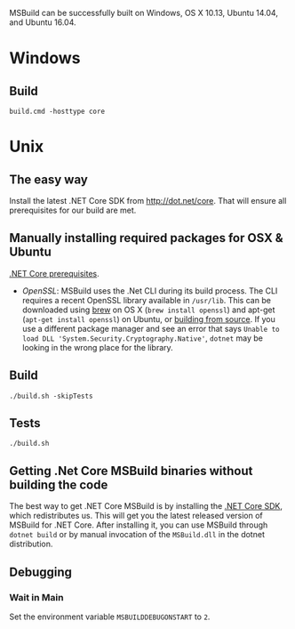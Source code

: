 MSBuild can be successfully built on Windows, OS X 10.13, Ubuntu 14.04, and Ubuntu 16.04.

# Windows

## Build

`build.cmd -hosttype core`

# Unix

## The easy way

Install the latest .NET Core SDK from http://dot.net/core. That will ensure all prerequisites for our build are met.

## Manually installing required packages for OSX & Ubuntu

[.NET Core prerequisites](https://github.com/dotnet/core/blob/master/Documentation/prereqs.md).

* *OpenSSL*: MSBuild uses the .Net CLI during its build process. The CLI requires a recent OpenSSL library available in `/usr/lib`. This can be downloaded using [brew](http://brew.sh/) on OS X (`brew install openssl`) and apt-get (`apt-get install openssl`) on Ubuntu, or [building from source](https://wiki.openssl.org/index.php/Compilation_and_Installation#Mac). If you use a different package manager and see an error that says `Unable to load DLL 'System.Security.Cryptography.Native'`, `dotnet` may be looking in the wrong place for the library.

## Build

`./build.sh -skipTests`

## Tests

`./build.sh`

## Getting .Net Core MSBuild binaries without building the code

The best way to get .NET Core MSBuild is by installing the [.NET Core SDK](https://github.com/dotnet/core-sdk), which redistributes us. This will get you the latest released version of MSBuild for .NET Core. After installing it, you can use MSBuild through `dotnet build` or by manual invocation of the `MSBuild.dll` in the dotnet distribution.

## Debugging

### Wait in Main

Set the environment variable `MSBUILDDEBUGONSTART` to `2`.
